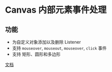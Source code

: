# Canvas 内部元素事件处理

## 功能
* 为自定义对象添加以及删除 Listener
* 支持 `mouseover`, `mouseout`, `mouseover`, `click` 事件
* 支持 矩形、圆形和多边形

[文档](https://blog.csdn.net/stwuyiyu/article/details/50667676)
